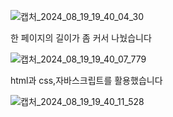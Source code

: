 
![캡처_2024_08_19_19_40_04_30](https://github.com/user-attachments/assets/fdfdf07f-1f18-4bf5-b420-749806cbdce4)

한 페이지의 길이가 좀 커서 나눴습니다

![캡처_2024_08_19_19_40_07_779](https://github.com/user-attachments/assets/b15d51c3-5ef9-4f6f-b2b4-719cab67b23f)

html과 css,자바스크립트를 활용했습니다

![캡처_2024_08_19_19_40_11_528](https://github.com/user-attachments/assets/59ad42f0-a38d-4d86-8deb-b2fa908899ec)


